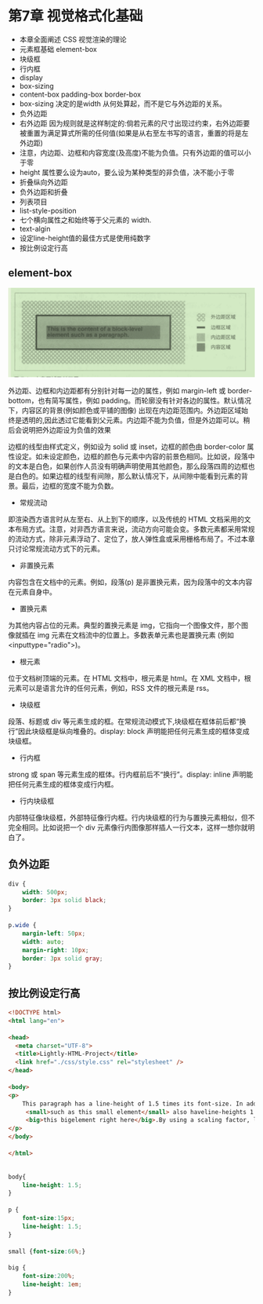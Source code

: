 # 第7章 视觉格式化基础

- 本章全面阐述 CSS 视觉渲染的理论
- 元素框基础 element-box
- 块级框
- 行内框
- display
- box-sizing
- content-box padding-box border-box
-  box-sizing 决定的是width 从何处算起，而不是它与外边距的关系。
- 负外边距
- 右外边距 因为规则就是这样制定的:倘若元素的尺寸出现过约束，右外边距要被重置为满足算式所需的任何值(如果是从右至左书写的语言，重置的将是左外边距)
- 注意，内边距、边框和内容宽度(及高度)不能为负值。只有外边距的值可以小于零
- height 属性要么设为auto，要么设为某种类型的非负值，决不能小于零
- 折叠纵向外边距
- 负外边距和折叠
- 列表项目
- list-style-position
- 七个横向属性之和始终等于父元素的 width.
- text-algin
- 设定line-height值的最佳方式是使用纯数字
- 按比例设定行高

## element-box

![element-box.png](images/element-box.png)

外边距、边框和内边距都有分别针对每一边的属性，例如 margin-left 或 border-bottom，也有简写属性，例如 padding。而轮廓没有针对各边的属性。默认情况下，内容区的背景(例如颜色或平铺的图像) 出现在内边距范围内。外边距区域始终是透明的,因此透过它能看到父元素。内边距不能为负值，但是外边距可以。稍后会说明把外边距设为负值的效果

边框的线型由样式定义，例如设为 solid 或 inset，边框的颜色由 border-color 属性设定。如未设定颜色，边框的颜色与元素中内容的前景色相同。比如说，段落中的文本是白色，如果创作人员没有明确声明使用其他颜色，那么段落四周的边框也是白色的。如果边框的线型有间隙，那么默认情况下，从间隙中能看到元素的背景。最后，边框的宽度不能为负数。

- 常规流动

即渲染西方语言时从左至右、从上到下的顺序，以及传统的 HTML 文档采用的文本布局方式。注意，对非西方语言来说，流动方向可能会变。多数元素都采用常规的流动方式，除非元素浮动了、定位了，放人弹性盒或采用栅格布局了。不过本章只讨论常规流动方式下的元素。

- 非置换元素

内容包含在文档中的元素。例如，段落(p) 是非置换元素，因为段落中的文本内容在元素自身中。

- 置换元素

为其他内容占位的元素。典型的置换元素是 img，它指向一个图像文件，那个图像就插在 img 元素在文档流中的位置上。多数表单元素也是置换元素 (例如<inputtype="radio">)。


- 根元素

位于文档树顶端的元素。在 HTML 文档中，根元素是 html。在 XML 文档中，根元素可以是语言允许的任何元素，例如，RSS 文件的根元素是 rss。

- 块级框

段落、标题或 div 等元素生成的框。在常规流动模式下,块级框在框体前后都“换行”因此块级框是纵向堆叠的。display: block 声明能把任何元素生成的框体变成块级框。

- 行内框

strong 或 span 等元素生成的框体。行内框前后不“换行”。display: inline 声明能把任何元素生成的框体变成行内框。

- 行内块级框

内部特征像块级框，外部特征像行内框。行内块级框的行为与置换元素相似，但不完全相同。比如说把一个 div 元素像行内图像那样插人一行文本，这样一想你就明白了。


## 负外边距

```css
div {
    width: 500px;
    border: 3px solid black;
}

p.wide {
    margin-left: 50px;
    width: auto;
    margin-right: 10px;
    border: 3px solid gray;
}
```


## 按比例设定行高

```html
<!DOCTYPE html>
<html lang="en">

<head>
  <meta charset="UTF-8">
  <title>Lightly-HTML-Project</title>
  <link href="./css/style.css" rel="stylesheet" />
</head>

<body>
<p>
    This paragraph has a line-height of 1.5 times its font-size. In additionany elements within it
     <small>such as this small element</small> also haveline-heights 1.5 times their font-size...and that includes
     <big>this bigelement right here</big>.By using a scaling factor, line-heights scaleto match the font-size of any element.
</p>
</body>

</html>
```


```css

body{
    line-height: 1.5;
}

p {
    font-size:15px; 
    line-height: 1.5;
}

small {font-size:66%;}

big {
    font-size:200%; 
    line-height: 1em;
}


```
